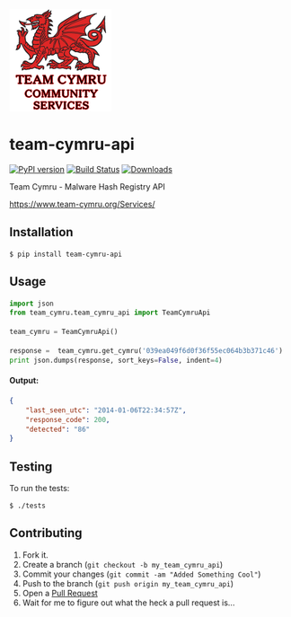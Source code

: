 ![cymru-api logo](https://raw.githubusercontent.com/blacktop/team-cymru-api/master/doc/logo.png)

team-cymru-api
=========
[![PyPI version](https://badge.fury.io/py/team-cymru-api.svg)](http://badge.fury.io/py/team-cymru-api) [![Build Status](https://travis-ci.org/blacktop/team-cymru-api.svg?branch=master)](https://travis-ci.org/blacktop/team-cymru-api) [![Downloads](https://pypip.in/download/team-cymru-api/badge.png)](https://pypi.python.org/pypi/team-cymru-api/)

Team Cymru - Malware Hash Registry API

https://www.team-cymru.org/Services/

Installation
-----------

    $ pip install team-cymru-api


Usage
-----
```python
import json
from team_cymru.team_cymru_api import TeamCymruApi
    
team_cymru = TeamCymruApi()

response =  team_cymru.get_cymru('039ea049f6d0f36f55ec064b3b371c46')
print json.dumps(response, sort_keys=False, indent=4)
```

#### Output:
```json
{
    "last_seen_utc": "2014-01-06T22:34:57Z", 
    "response_code": 200, 
    "detected": "86"
}
```

Testing
-------

To run the tests:

    $ ./tests

Contributing
------------

1. Fork it.
2. Create a branch (`git checkout -b my_team_cymru_api`)
3. Commit your changes (`git commit -am "Added Something Cool"`)
4. Push to the branch (`git push origin my_team_cymru_api`)
5. Open a [Pull Request](https://github.com/blacktop/team-cymru-api/pulls)
6. Wait for me to figure out what the heck a pull request is...

